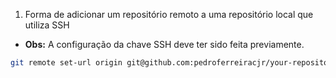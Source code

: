  1. Forma de adicionar um repositório remoto a uma repositório local que utiliza SSH
 - **Obs:** A configuração da chave SSH deve ter sido feita previamente.
```bash
git remote set-url origin git@github.com:pedroferreiracjr/your-repository.git
```
